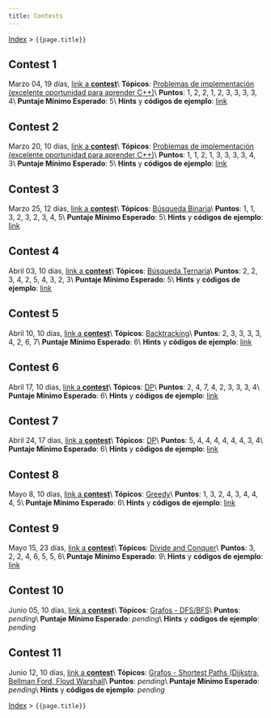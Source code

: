 ```yaml
---
title: Contests
---
```


[Index](index) > ```{{page.title}}```

## Contest 1
Marzo 04, 19 días, [link a **contest**](https://vjudge.net/contest/360690)\\
**Tópicos**: [Problemas de implementación (excelente oportunidad para aprender C++)](resources/cpp)\\
**Puntos**: 1, 2, 2, 1, 2, 3, 3, 3, 3, 4\\
**Puntaje Mínimo Esperado**: 5\\
**Hints** y **códigos de ejemplo**: [link](hints/contest1)

## Contest 2
Marzo 20, 10 días, [link a **contest**](https://vjudge.net/contest/363243)\\
**Tópicos**: [Problemas de implementación (excelente oportunidad para aprender C++)](resources/cpp)\\
**Puntos**: 1, 1, 2, 1, 3, 3, 3, 3, 4, 3\\
**Puntaje Mínimo Esperado**: 5\\
**Hints** y **códigos de ejemplo**: [link](hints/contest2)

## Contest 3
Marzo 25, 12 días, [link a **contest**](https://vjudge.net/contest/364465)\\
**Tópicos**: [Búsqueda Binaria](resources/search)\\
**Puntos**: 1, 1, 3, 2, 3, 2, 3, 4, 5\\
**Puntaje Mínimo Esperado**: 5\\
**Hints** y **códigos de ejemplo**: [link](hints/contest3)

## Contest 4
Abril 03, 10 días, [link a **contest**](https://vjudge.net/contest/366134)\\
**Tópicos**: [Búsqueda Ternaria](resources/search)\\
**Puntos**: 2, 2, 3, 4, 2, 5, 4, 3, 2, 3\\
**Puntaje Mínimo Esperado**: 5\\
**Hints** y **códigos de ejemplo**: [link](hints/contest4)

## Contest 5
Abril 10, 10 días, [link a **contest**](https://vjudge.net/contest/367344)\\
**Tópicos**: [Backtracking](resources/backtracking)\\
**Puntos**: 2, 3, 3, 3, 3, 4, 2, 6, 7\\
**Puntaje Mínimo Esperado**: 6\\
**Hints** y **códigos de ejemplo**: [link](hints/contest5)

## Contest 6
Abril 17, 10 días, [link a **contest**](https://vjudge.net/contest/368719)\\
**Tópicos**: [DP](resources/dp)\\
**Puntos**: 2, 4, 7, 4, 2, 3, 3, 3, 4\\
**Puntaje Mínimo Esperado**: 6\\
**Hints** y **códigos de ejemplo**: [link](hints/contest6)

## Contest 7
Abril 24, 17 días, [link a **contest**](https://vjudge.net/contest/370134)\\
**Tópicos**: [DP](resources/dp)\\
**Puntos**: 5, 4, 4, 4, 4, 4, 4, 3, 4\\
**Puntaje Mínimo Esperado**: 6\\
**Hints** y **códigos de ejemplo**: [link](hints/contest7)

## Contest 8
Mayo 8, 10 días, [link a **contest**](https://vjudge.net/contest/372762)\\
**Tópicos**: [Greedy](resources/greedy)\\
**Puntos**: 1, 3, 2, 4, 3, 4, 4, 4, 5\\
**Puntaje Mínimo Esperado**: 6\\
**Hints** y **códigos de ejemplo**: [link](hints/contest8)

## Contest 9
Mayo 15, 23 días, [link a **contest**](https://vjudge.net/contest/373993)\\
**Tópicos**: [Divide and Conquer](resources/divconq)\\
**Puntos**: 3, 2, 2, 4, 6, 5, 5, 6\\
**Puntaje Mínimo Esperado**: 9\\
**Hints** y **códigos de ejemplo**: [link](hints/contest9)

## Contest 10
Junio 05, 10 días, [link a **contest**](https://vjudge.net/contest/377122)\\
**Tópicos**: [Grafos - DFS/BFS](resources/graphs)\\
**Puntos**: _pending_\\
**Puntaje Mínimo Esperado**: _pending_\\
**Hints** y **códigos de ejemplo**: _pending_

## Contest 11
Junio 12, 10 días, [link a **contest**](https://vjudge.net/contest/378131)\\
**Tópicos**: [Grafos - Shortest Paths (Dijkstra, Bellman Ford, Floyd Warshall](resources/graphs)\\
**Puntos**: _pending_\\
**Puntaje Mínimo Esperado**: _pending_\\
**Hints** y **códigos de ejemplo**: _pending_


[Index](index) > ```{{page.title}}```
